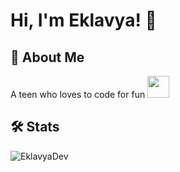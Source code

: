 # Hi, I'm Eklavya! 👋

  
## 🚀 About Me
A teen who loves to code for fun <img src="https://pfps.gg/assets/pfps/8302-beluga.png" width="35" height="35"/>

## 🛠 Stats
<img src="https://github-readme-stats.vercel.app/api?username=Eklavyadev&show_icons=true&theme=dark&count_private=true" alt="EklavyaDev" />
